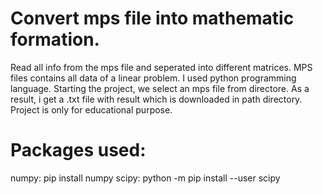 # Convert mps file into mathematic formation. 
Read all info from the mps file and seperated into different matrices.
MPS files contains all data of a linear problem.
I used python programming language. 
Starting the project, we select an mps file from directore.
As a result, i get a .txt file with result which is downloaded in path directory.
Project is only for educational purpose.


# Packages used:
numpy: pip install numpy
scipy: python -m pip install --user scipy
